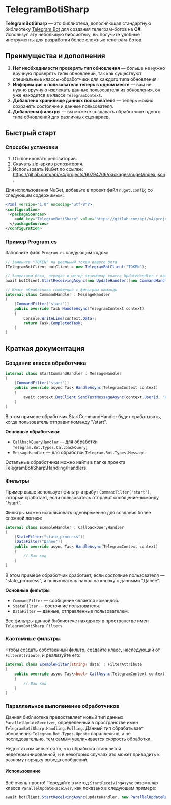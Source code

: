# TelegramBotiSharp

**TelegramBotiSharp** — это библиотека, дополняющая стандартную библиотеку [Telegram.Bot](https://github.com/TelegramBots/Telegram.Bot) для создания телеграм-ботов на **C#**. Используя эту небольшую библиотеку, вы получите удобные инструменты для разработки более сложных телеграм-ботов.

## Преимущества и дополнения
1. **Нет необходимости проверять тип обновления** — больше не нужно вручную проверять типы обновлений, так как существуют специальные классы-обработчики для каждого типа обновления.
2. **Информация о пользователе теперь в одном месте** — вам не нужно вручную извлекать данные пользователя из обновления, он уже находится в классе `TelegramContext`.
3. **Добавлено хранилище данных пользователя** — теперь можно сохранять состояние и данные пользователя.
4. **Добавлены фильтры** — вы можете создавать обработчики одного типа обновлений для различных сценариев.

## Быстрый старт

### Способы установки
1. Отклонировать репозиторий.
2. Скачать zip-архив репозитория.
3. Использовать NuGet по ссылке: https://gitlab.com/api/v4/projects/60794766/packages/nuget/index.json.

Для использования NuGet, добавьте в проект файл `nuget.config` со следующим содержимым:

```xml
<?xml version="1.0" encoding="utf-8"?>
<configuration>
  <packageSources>
    <add key="TelegramBotiSharp" value="https://gitlab.com/api/v4/projects/60794766/packages/nuget/index.json" />
  </packageSources>
</configuration>
```

### Пример Program.cs
Заполните файл `Program.cs` следующим кодом:

```C#
// Замените "TOKEN" на реальный токен вашего бота
ITelegramBotClient botClient = new TelegramBotClient("TOKEN");

// Запускаем бота, передав в метод экземпляр класса UpdateHandler с вашими обработчиками
await botClient.StartReceivingAsync(new UpdateHandler([new CommandHandler()]));

// Класс обработчика сообщений с фильтром команды
internal class CommandHandler : MessageHandler
{
    [CommandFilter("start")]
    public override Task HandleAsync(TelegramContext context)
    {
        Console.WriteLine(context.Data);
        return Task.CompletedTask;
    }
}
```

## Краткая документация
### Создание класса обработчика
```C#
internal class StartCommandHandler : MessageHandler
{
    [CommandFilter("start")]
    public override async Task HandleAsync(TelegramContext context)
    {
        await context.BotClient.SendTextMessageAsync(context.UserId, "Hello, World!");
    }
}
```
В этом примере обработчик StartCommandHandler будет срабатывать, когда пользователь отправит команду "/start".

**Основные обработчики:**
* `CallbackQueryHandler` — для обработки `Telegram.Bot.Types.CallbackQuery`;
* `MessageHandler` — для обработки `Telegram.Bot.Types.Message`.

Остальные обработчики можно найти в папке проекта TelegramBotiSharp\Handling\Handlers.

### Фильтры
Пример выше использует фильтр-атрибут `CommandFilter("start")`, который сработает, если пользователь отправит сообщение-команду "/start".

Фильтры можно использовать одновременно для создания более сложной логики:

```C#
internal class ExempleHandler : CallbackQueryHandler
{
    [StateFilter("state_proccess")]
    [DataFilter("Далее")]
    public override async Task HandleAsync(TelegramContext context)
    {
        // Ваш код
    }
}
```
В этом примере обработчик сработает, если состояние пользователя — "state_proccess", и пользователь нажал на кнопку с данными "Далее".

**Основные фильтры**
* `CommandFilter` — сообщение является командой.
* `StateFilter` — состояние пользователя.
* `DataFilter` — данные, отправленные пользователем.

Все фильтры данной библиотеке находятся в пространстве имен `TelegramBotiSharp.Filters`

### Кастомные фильтры

Чтобы создать собственный фильтр, создайте класс, наследующий от `FilterAttribute`, и реализуйте его:

```C#
internal class ExempleFilter(string? data) : FilterAttribute
{
    public override async Task<bool> CallAsync(TelegramContext context)
    {
        // Ваш код
    }
}
```

### Параллельное выполенение обработчиков

Данная библиотека предоставляет новый тип данных `ParallelUpdateReceiver`, определенный в пространстве имен `TelegramBotiSharp.Handling.Polling`.
Данный тип обрабатывает обновления `Telegram.Bot.Types.Update` параллельно, а не последовательно, тем самым увеличивается скорость обработки.

Недостатком является то, что обработка становится недетерминированной, и в некоторых случаях это может приводить к разному порядку вывода сообщений.

#### Использование

Всё очень просто! Передайте в метод `StartReceivingAsync` экземпляр класса `ParallelUpdateReceiver`, как показано в следующем примере:

```C#
await botClient.StartReceivingAsync(updateHandler, new ParallelUpdateReceiver(botClient));
```